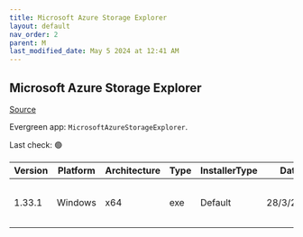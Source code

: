 ```yaml
---
title: Microsoft Azure Storage Explorer
layout: default
nav_order: 2
parent: M
last_modified_date: May 5 2024 at 12:41 AM
---
```


## Microsoft Azure Storage Explorer

[Source](https://azure.microsoft.com/en-au/features/storage-explorer/)

Evergreen app: `MicrosoftAzureStorageExplorer`. 

Last check: 🟢

| Version | Platform | Architecture | Type | InstallerType | Date      | Size      | URI                                                                                                                                                                                                                        |
| ------- | -------- | ------------ | ---- | ------------- | --------- | --------- | -------------------------------------------------------------------------------------------------------------------------------------------------------------------------------------------------------------------------- |
| 1.33.1  | Windows  | x64          | exe  | Default       | 28/3/2023 | 132311512 | [https://github.com/microsoft/AzureStorageExplorer/releases/download/v1.33.1/StorageExplorer-windows-x64.exe](https://github.com/microsoft/AzureStorageExplorer/releases/download/v1.33.1/StorageExplorer-windows-x64.exe) |
